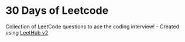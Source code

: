 # 30 Days of Leetcode
Collection of LeetCode questions to ace the coding interview! - Created using [LeetHub v2](https://github.com/arunbhardwaj/LeetHub-2.0)
